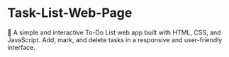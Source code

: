# Task-List-Web-Page
🎯 A simple and interactive To-Do List web app built with HTML, CSS, and JavaScript. Add, mark, and delete tasks in a responsive and user-friendly interface.
